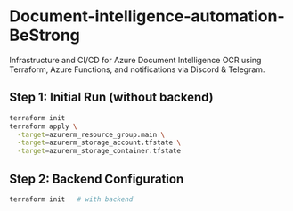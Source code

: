 # Document-intelligence-automation-BeStrong
Infrastructure and CI/CD for Azure Document Intelligence OCR using Terraform, Azure Functions, and notifications via Discord &amp; Telegram.

## Step 1: Initial Run (without backend)

```bash
terraform init
terraform apply \
  -target=azurerm_resource_group.main \
  -target=azurerm_storage_account.tfstate \
  -target=azurerm_storage_container.tfstate
```

## Step 2: Backend Configuration

```bash
terraform init   # with backend
```